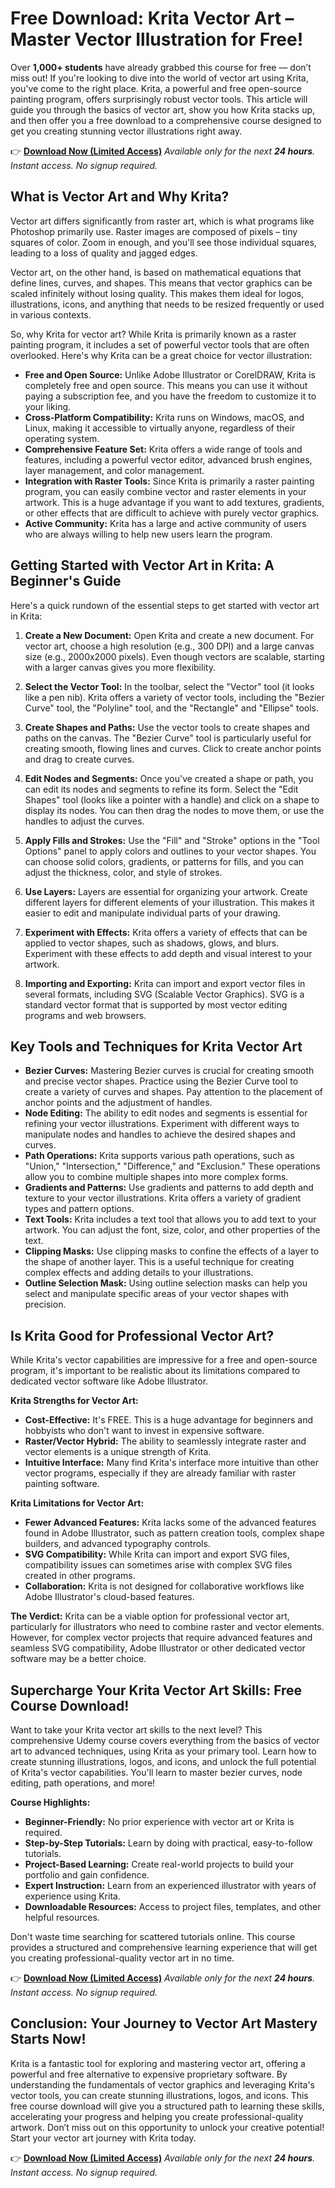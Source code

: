 # Free Download: Krita Vector Art – Master Vector Illustration for Free!

Over **1,000+ students** have already grabbed this course for free — don’t miss out! If you're looking to dive into the world of vector art using Krita, you've come to the right place. Krita, a powerful and free open-source painting program, offers surprisingly robust vector tools. This article will guide you through the basics of vector art, show you how Krita stacks up, and then offer you a free download to a comprehensive course designed to get you creating stunning vector illustrations right away.

👉 [**Download Now (Limited Access)**](https://udemywork.com/krita-vector-art)
_Available only for the next **24 hours**. Instant access. No signup required._

## What is Vector Art and Why Krita?

Vector art differs significantly from raster art, which is what programs like Photoshop primarily use. Raster images are composed of pixels – tiny squares of color. Zoom in enough, and you'll see those individual squares, leading to a loss of quality and jagged edges.

Vector art, on the other hand, is based on mathematical equations that define lines, curves, and shapes. This means that vector graphics can be scaled infinitely without losing quality. This makes them ideal for logos, illustrations, icons, and anything that needs to be resized frequently or used in various contexts.

So, why Krita for vector art? While Krita is primarily known as a raster painting program, it includes a set of powerful vector tools that are often overlooked. Here's why Krita can be a great choice for vector illustration:

*   **Free and Open Source:** Unlike Adobe Illustrator or CorelDRAW, Krita is completely free and open source. This means you can use it without paying a subscription fee, and you have the freedom to customize it to your liking.
*   **Cross-Platform Compatibility:** Krita runs on Windows, macOS, and Linux, making it accessible to virtually anyone, regardless of their operating system.
*   **Comprehensive Feature Set:** Krita offers a wide range of tools and features, including a powerful vector editor, advanced brush engines, layer management, and color management.
*   **Integration with Raster Tools:** Since Krita is primarily a raster painting program, you can easily combine vector and raster elements in your artwork. This is a huge advantage if you want to add textures, gradients, or other effects that are difficult to achieve with purely vector graphics.
*   **Active Community:** Krita has a large and active community of users who are always willing to help new users learn the program.

## Getting Started with Vector Art in Krita: A Beginner's Guide

Here's a quick rundown of the essential steps to get started with vector art in Krita:

1.  **Create a New Document:** Open Krita and create a new document. For vector art, choose a high resolution (e.g., 300 DPI) and a large canvas size (e.g., 2000x2000 pixels). Even though vectors are scalable, starting with a larger canvas gives you more flexibility.

2.  **Select the Vector Tool:** In the toolbar, select the "Vector" tool (it looks like a pen nib). Krita offers a variety of vector tools, including the "Bezier Curve" tool, the "Polyline" tool, and the "Rectangle" and "Ellipse" tools.

3.  **Create Shapes and Paths:** Use the vector tools to create shapes and paths on the canvas. The "Bezier Curve" tool is particularly useful for creating smooth, flowing lines and curves. Click to create anchor points and drag to create curves.

4.  **Edit Nodes and Segments:** Once you've created a shape or path, you can edit its nodes and segments to refine its form. Select the "Edit Shapes" tool (looks like a pointer with a handle) and click on a shape to display its nodes. You can then drag the nodes to move them, or use the handles to adjust the curves.

5.  **Apply Fills and Strokes:** Use the "Fill" and "Stroke" options in the "Tool Options" panel to apply colors and outlines to your vector shapes. You can choose solid colors, gradients, or patterns for fills, and you can adjust the thickness, color, and style of strokes.

6.  **Use Layers:** Layers are essential for organizing your artwork. Create different layers for different elements of your illustration. This makes it easier to edit and manipulate individual parts of your drawing.

7.  **Experiment with Effects:** Krita offers a variety of effects that can be applied to vector shapes, such as shadows, glows, and blurs. Experiment with these effects to add depth and visual interest to your artwork.

8.  **Importing and Exporting:** Krita can import and export vector files in several formats, including SVG (Scalable Vector Graphics). SVG is a standard vector format that is supported by most vector editing programs and web browsers.

## Key Tools and Techniques for Krita Vector Art

*   **Bezier Curves:** Mastering Bezier curves is crucial for creating smooth and precise vector shapes. Practice using the Bezier Curve tool to create a variety of curves and shapes. Pay attention to the placement of anchor points and the adjustment of handles.
*   **Node Editing:** The ability to edit nodes and segments is essential for refining your vector illustrations. Experiment with different ways to manipulate nodes and handles to achieve the desired shapes and curves.
*   **Path Operations:** Krita supports various path operations, such as "Union," "Intersection," "Difference," and "Exclusion." These operations allow you to combine multiple shapes into more complex forms.
*   **Gradients and Patterns:** Use gradients and patterns to add depth and texture to your vector illustrations. Krita offers a variety of gradient types and pattern options.
*   **Text Tools:** Krita includes a text tool that allows you to add text to your artwork. You can adjust the font, size, color, and other properties of the text.
*   **Clipping Masks:** Use clipping masks to confine the effects of a layer to the shape of another layer. This is a useful technique for creating complex effects and adding details to your illustrations.
*   **Outline Selection Mask:** Using outline selection masks can help you select and manipulate specific areas of your vector shapes with precision.

## Is Krita Good for Professional Vector Art?

While Krita's vector capabilities are impressive for a free and open-source program, it's important to be realistic about its limitations compared to dedicated vector software like Adobe Illustrator.

**Krita Strengths for Vector Art:**

*   **Cost-Effective:** It's FREE. This is a huge advantage for beginners and hobbyists who don't want to invest in expensive software.
*   **Raster/Vector Hybrid:** The ability to seamlessly integrate raster and vector elements is a unique strength of Krita.
*   **Intuitive Interface:** Many find Krita's interface more intuitive than other vector programs, especially if they are already familiar with raster painting software.

**Krita Limitations for Vector Art:**

*   **Fewer Advanced Features:** Krita lacks some of the advanced features found in Adobe Illustrator, such as pattern creation tools, complex shape builders, and advanced typography controls.
*   **SVG Compatibility:** While Krita can import and export SVG files, compatibility issues can sometimes arise with complex SVG files created in other programs.
*   **Collaboration:** Krita is not designed for collaborative workflows like Adobe Illustrator's cloud-based features.

**The Verdict:** Krita can be a viable option for professional vector art, particularly for illustrators who need to combine raster and vector elements. However, for complex vector projects that require advanced features and seamless SVG compatibility, Adobe Illustrator or other dedicated vector software may be a better choice.

## Supercharge Your Krita Vector Art Skills: Free Course Download!

Want to take your Krita vector art skills to the next level?  This comprehensive Udemy course covers everything from the basics of vector art to advanced techniques, using Krita as your primary tool. Learn how to create stunning illustrations, logos, and icons, and unlock the full potential of Krita's vector capabilities.  You'll learn to master bezier curves, node editing, path operations, and more!

**Course Highlights:**

*   **Beginner-Friendly:** No prior experience with vector art or Krita is required.
*   **Step-by-Step Tutorials:** Learn by doing with practical, easy-to-follow tutorials.
*   **Project-Based Learning:** Create real-world projects to build your portfolio and gain confidence.
*   **Expert Instruction:** Learn from an experienced illustrator with years of experience using Krita.
*   **Downloadable Resources:** Access to project files, templates, and other helpful resources.

Don't waste time searching for scattered tutorials online. This course provides a structured and comprehensive learning experience that will get you creating professional-quality vector art in no time.

👉 [**Download Now (Limited Access)**](https://udemywork.com/krita-vector-art)
_Available only for the next **24 hours**. Instant access. No signup required._

## Conclusion: Your Journey to Vector Art Mastery Starts Now!

Krita is a fantastic tool for exploring and mastering vector art, offering a powerful and free alternative to expensive proprietary software. By understanding the fundamentals of vector graphics and leveraging Krita's vector tools, you can create stunning illustrations, logos, and icons. This free course download will give you a structured path to learning these skills, accelerating your progress and helping you create professional-quality artwork. Don’t miss out on this opportunity to unlock your creative potential! Start your vector art journey with Krita today.

👉 [**Download Now (Limited Access)**](https://udemywork.com/krita-vector-art)
_Available only for the next **24 hours**. Instant access. No signup required._
